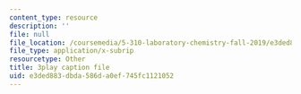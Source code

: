 ```yaml
---
content_type: resource
description: ''
file: null
file_location: /coursemedia/5-310-laboratory-chemistry-fall-2019/e3ded883dbda586da0ef745fc1121052_oc7sODbVGuA.vtt
file_type: application/x-subrip
resourcetype: Other
title: 3play caption file
uid: e3ded883-dbda-586d-a0ef-745fc1121052
---
```

